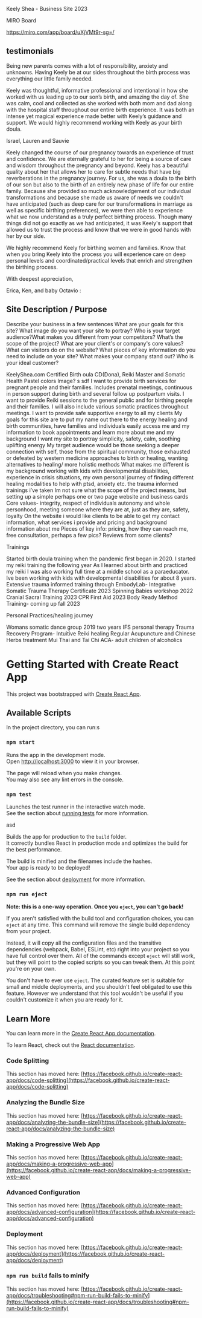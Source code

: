 Keely Shea - Business Site 2023

MIRO Board

https://miro.com/app/board/uXjVMt9r-sg=/

## testimonials

Being new parents comes with a lot of responsibility, anxiety and unknowns. Having Keely be at our sides throughout the birth process was everything our little family needed.

Keely was thoughtful, informative professional and intentional in how she worked with us leading up to our son’s birth, and amazing the day of. She was calm, cool and collected as she worked with both mom and dad along with the hospital staff throughout our entire birth experience. It was both an intense yet magical experience made better with Keely’s guidance and support. We would highly recommend working with Keely as your birth doula.

Israel, Lauren and Sauvie

Keely changed the course of our pregnancy towards an experience of trust and confidence. We are eternally grateful to her for being a source of care and wisdom throughout the pregnancy and beyond. Keely has a beautiful quality about her that allows her to care for subtle needs that have big reverberations in the pregnancy journey. For us, she was a doula to the birth of our son but also to the birth of an entirely new phase of life for our entire family. Because she provided so much acknowledgement of our individual transformations and because she made us aware of needs we couldn't have anticipated (such as deep care for our transformations in marriage as well as specific birthing preferences), we were then able to experience what we now understand as a truly perfect birthing process. Though many things did not go exactly as we had anticipated, it was Keely's support that allowed us to trust the process and know that we were in good hands with her by our side.

We highly recommend Keely for birthing women and families. Know that when you bring Keely into the process you will experience care on deep personal levels and coordinated/practical levels that enrich and strengthen the birthing process.

With deepest appreciation,

Erica, Ken, and baby Octavio :

## Site Description / Purpose

Describe your business in a few sentences
What are your goals for this site?
What image do you want your site to portray?
Who is your target audience?What makes you different from your competitors?
What’s the scope of the project?
What are your client's or company's core values?
What can visitors do on the website?
What pieces of key information do you need to include on your site?
What makes your company stand out?
Who is your ideal customer?

KeelyShea.com
Certified Birth oula CD(Dona), Reiki Master and Somatic Health
Pastel colors
Image?
s
sdf
I want to provide birth services for pregnant people and their families. Includes prenatal meetings, continuous in person support during birth and several follow up postpartum visits. I want to provide Reiki sessions to the general public and for birthing people and their families. I will also include various somatic practices throughout meetings. I want to provide safe supportive energy to all my clients
My goals for this site are to put my name out there to the energy healing and birth communities, have families and individuals easily access me and my information to book appointments and learn more about me and my background
I want my site to portray simplicity, safety, calm, soothing uplifting energy
My target audience would be those seeking a deeper connection with self, those from the spiritual community, those exhausted or defeated by western medicine approaches to birth or healing, wanting alternatives to healing/ more holistic methods
What makes me different is my background working with kids with developmental disabilities, experience in crisis situations, my own personal journey of finding different healing modalities to help with ptsd, anxiety etc. the trauma informed trainings i’ve taken
Im not sure what the scope of the project means, but setting up a simple perhaps one or two page website and business cards
Core values- integrity, respect of individuals autonomy and whole personhood, meeting someone where they are at, just as they are, safety, loyalty
On the website i would like clients to be able to get my contact information, what services i provide and pricing and background information about me
Pieces of key info: pricing, how they can reach me, free consultation, perhaps a few pics? Reviews from some clients?

Trainings

Started birth doula training when the pandemic first began in 2020.
I started my reiki training the following year
As I learned about birth and practiced my reiki I was also working full time at a middle school as a paraeducator.
Ive been working with kids with developmental disabilities for about 8 years.
Extensive trauma informed training through EmbodyLab- Integrative Somatic Trauma Therapy Certificate 2023
Spinning Babies workshop 2022
Cranial Sacral Training 2023
CPR First Aid 2023
Body Ready Method Training- coming up fall 2023

Personal Practices/healing journey

Womans somatic dance group 2019 two years
IFS personal therapy
Trauma Recovery Program- Intuitive Reiki healing
Regular Acupuncture and Chinese Herbs treatment
Mui Thai and Tai Chi
ACA- adult children of alcoholics

# Getting Started with Create React App

This project was bootstrapped with [Create React App](https://github.com/facebook/create-react-app).

## Available Scripts

In the project directory, you can run:s

### `npm start`

Runs the app in the development mode.\
Open [http://localhost:3000](http://localhost:3000) to view it in your browser.

The page will reload when you make changes.\
You may also see any lint errors in the console.

### `npm test`

Launches the test runner in the interactive watch mode.\
See the section about [running tests](https://facebook.github.io/create-react-app/docs/running-tests) for more information.

asd

Builds the app for production to the `build` folder.\
It correctly bundles React in production mode and optimizes the build for the best performance.

The build is minified and the filenames include the hashes.\
Your app is ready to be deployed!

See the section about [deployment](https://facebook.github.io/create-react-app/docs/deployment) for more information.

### `npm run eject`

**Note: this is a one-way operation. Once you `eject`, you can't go back!**

If you aren't satisfied with the build tool and configuration choices, you can `eject` at any time. This command will remove the single build dependency from your project.

Instead, it will copy all the configuration files and the transitive dependencies (webpack, Babel, ESLint, etc) right into your project so you have full control over them. All of the commands except `eject` will still work, but they will point to the copied scripts so you can tweak them. At this point you're on your own.

You don't have to ever use `eject`. The curated feature set is suitable for small and middle deployments, and you shouldn't feel obligated to use this feature. However we understand that this tool wouldn't be useful if you couldn't customize it when you are ready for it.

## Learn More

You can learn more in the [Create React App documentation](https://facebook.github.io/create-react-app/docs/getting-started).

To learn React, check out the [React documentation](https://reactjs.org/).

### Code Splitting

This section has moved here: [https://facebook.github.io/create-react-app/docs/code-splitting](https://facebook.github.io/create-react-app/docs/code-splitting)

### Analyzing the Bundle Size

This section has moved here: [https://facebook.github.io/create-react-app/docs/analyzing-the-bundle-size](https://facebook.github.io/create-react-app/docs/analyzing-the-bundle-size)

### Making a Progressive Web App

This section has moved here: [https://facebook.github.io/create-react-app/docs/making-a-progressive-web-app](https://facebook.github.io/create-react-app/docs/making-a-progressive-web-app)

### Advanced Configuration

This section has moved here: [https://facebook.github.io/create-react-app/docs/advanced-configuration](https://facebook.github.io/create-react-app/docs/advanced-configuration)

### Deployment

This section has moved here: [https://facebook.github.io/create-react-app/docs/deployment](https://facebook.github.io/create-react-app/docs/deployment)

### `npm run build` fails to minify

This section has moved here: [https://facebook.github.io/create-react-app/docs/troubleshooting#npm-run-build-fails-to-minify](https://facebook.github.io/create-react-app/docs/troubleshooting#npm-run-build-fails-to-minify)
